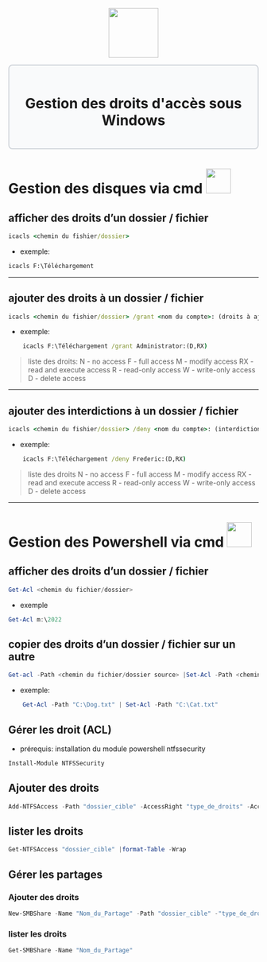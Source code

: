 <div align="center">
  <p align="center">
    <a href="#">
      <img src="https://www.cerfi.ch/Htdocs/Images/Pictures/puid_a6f6619a-71f9-48f2-a424-541d8c7ff960_6620.jpg" height="100px" />
    </a>
  </p>
</div>

<div style="border: 2px solid #d1d5db; padding: 20px; border-radius: 8px; background-color: #f9fafb;">
  <h1 align="center">Gestion des droits d'accès sous Windows</h1>
</div>

# **Gestion des disques via cmd <img src=https://cdn.iconscout.com/icon/premium/png-256-thumb/command-prompt-3477885-2910207.png height="50px" />**
## afficher des droits d’un dossier / fichier
```cmd
icacls <chemin du fishier/dossier>
```
- exemple:
```cmd
icacls F:\Téléchargement
```
---
## ajouter des droits à un dossier / fichier
```cmd
icacls <chemin du fishier/dossier> /grant <nom du compte>: (droits à ajouter)
```
- exemple:
```cmd
	icacls F:\Téléchargement /grant Administrator:(D,RX)
```
>liste des droits:
>			N - no access
>           F - full access
>           M - modify access
>           RX - read and execute access
>           R - read-only access
>           W - write-only access
>           D - delete access

---
## ajouter des interdictions à un dossier / fichier
```cmd
icacls <chemin du fishier/dossier> /deny <nom du compte>: (interdiction à ajouter)
```
- exemple:
```cmd
	icacls F:\Téléchargement /deny Frederic:(D,RX)
```
>liste des droits
>        	N - no access
>           F - full access
>           M - modify access
>           RX - read and execute access
>           R - read-only access
>           W - write-only access
>           D - delete access
---

# **Gestion des Powershell via cmd <img src=https://upload.wikimedia.org/wikipedia/commons/a/af/PowerShell_Core_6.0_icon.png height="50px" />**

## afficher des droits d’un dossier / fichier 
```powershell
Get-Acl <chemin du fichier/dossier>
```
- exemple
```powershell
Get-Acl m:\2022
```
    
## copier des droits d’un dossier / fichier sur un autre
```powershell
Get-acl -Path <chemin du fichier/dossier source> |Set-Acl -Path <chemin du fichier/dossier cible>
```
- exemple: 
```powershell
    Get-Acl -Path "C:\Dog.txt" | Set-Acl -Path "C:\Cat.txt"
```
    
## Gérer les droit (ACL)
- prérequis: installation du module powershell ntfssecurity
```powershell
Install-Module NTFSSecurity
```
## Ajouter des droits
```powershell
Add-NTFSAccess -Path "dossier_cible" -AccessRight "type_de_droits" -Account "groupe_de_domaine_local_souhaité"
```
        
## lister les droits
```powershell
Get-NTFSAccess "dossier_cible" |format-Table -Wrap
```
        
## Gérer les partages
### Ajouter des droits
```powershell
New-SMBShare -Name "Nom_du_Partage" -Path "dossier_cible" -"type_de_droits" "list_users"
```
        
### lister les droits
```powershell
Get-SMBShare -Name "Nom_du_Partage" 
```